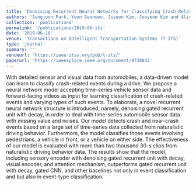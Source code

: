 ```yaml
---
title: 'Denoising Recurrent Neural Networks for Classifying Crash-Related Events'
authors: 'Sungjoon Park, Yeon Seonwoo, Jiseon Kim, Jooyeon Kim and Alice Oh'
collection: 'publications'
permalink: '/publications/2019-06-its'
date: '2019-06-18'
venue: 'Transactions on Intelligent Transportation Systems (T-ITS)'
type: 'journal'
summary: ''
venueurl: 'https://ieee-itss.org/pub/t-its/'
paperurl: 'https://ieeexplore.ieee.org/document/8738842'
---
```


With detailed sensor and visual data from automobiles, a data-driven model can learn to classify crash-related events during a drive. We propose a neural network model accepting time-series vehicle sensor data and forward-facing videos as input for learning classification of crash-related events and varying types of such events. To elaborate, a novel recurrent neural network structure is introduced, namely, denoising gated recurrent unit with decay, in order to deal with time-series automobile sensor data with missing value and noises. Our model detects crash and near-crash events based on a large set of time-series data collected from naturalistic driving behavior. Furthermore, the model classifies those events involving pedestrians, a vehicle in front, or a vehicle on either side. The effectiveness of our model is evaluated with more than two thousand 30-s clips from naturalistic driving behavior data. The results show that the model, including sensory encoder with denoising gated recurrent unit with decay, visual encoder, and attention mechanism, outperforms gated recurrent unit with decay, gated CNN, and other baselines not only in event classification and but also in event-type classification.